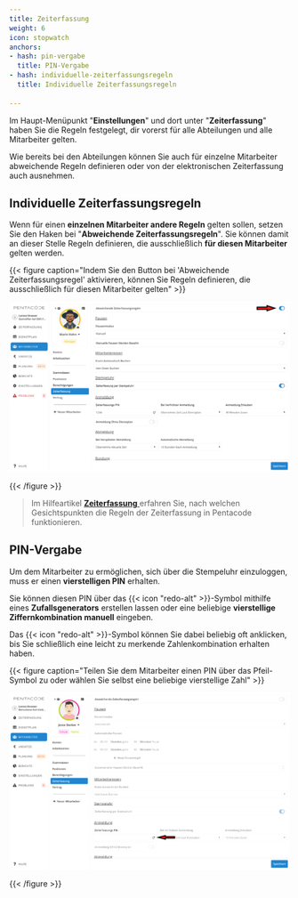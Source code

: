 ```yaml
---
title: Zeiterfassung
weight: 6
icon: stopwatch
anchors:
- hash: pin-vergabe
  title: PIN-Vergabe
- hash: individuelle-zeiterfassungsregeln
  title: Individuelle Zeiterfassungsregeln

---
```

Im Haupt-Menüpunkt "**Einstellungen**" und dort unter "**Zeiterfassung**" haben Sie die Regeln festgelegt, dir vorerst für alle Abteilungen und alle Mitarbeiter gelten.

Wie bereits bei den Abteilungen können Sie auch für einzelne Mitarbeiter abweichende Regeln definieren oder von der elektronischen Zeiterfassung auch ausnehmen.

## Individuelle Zeiterfassungsregeln

Wenn für einen **einzelnen Mitarbeiter andere Regeln** gelten sollen, setzen Sie den Haken bei "**Abweichende Zeiterfassungsregeln**". Sie können damit an dieser Stelle Regeln definieren, die ausschließlich **für diesen Mitarbeiter** gelten werden.

{{< figure caption="Indem Sie den Button bei 'Abweichende Zeiterfassungsregel' aktivieren, können Sie Regeln definieren, die ausschließlich für diesen Mitarbeiter gelten" >}}

![](/uploads/zei.png)

{{< /figure >}}

> Im Hilfeartikel [**Zeiterfassung** ](/hilfe/handbuch/einstellungen/zeiterfassung/)erfahren Sie, nach welchen Gesichtspunkten die Regeln der Zeiterfassung in Pentacode funktionieren.

## PIN-Vergabe

Um dem Mitarbeiter zu ermöglichen, sich über die Stempeluhr einzuloggen, muss er einen **vierstelligen PIN** erhalten.

Sie können diesen PIN über das {{< icon "redo-alt" >}}-Symbol mithilfe eines **Zufallsgenerators** erstellen lassen oder eine beliebige **vierstellige Ziffernkombination manuell** eingeben.

Das {{< icon "redo-alt" >}}-Symbol können Sie dabei beliebig oft anklicken, bis Sie schließlich eine leicht zu merkende Zahlenkombination erhalten haben.

{{< figure caption="Teilen Sie dem Mitarbeiter einen PIN über das Pfeil-Symbol zu oder wählen Sie selbst eine beliebige vierstellige Zahl" >}}

![](/uploads/pin.png)

{{< /figure >}}